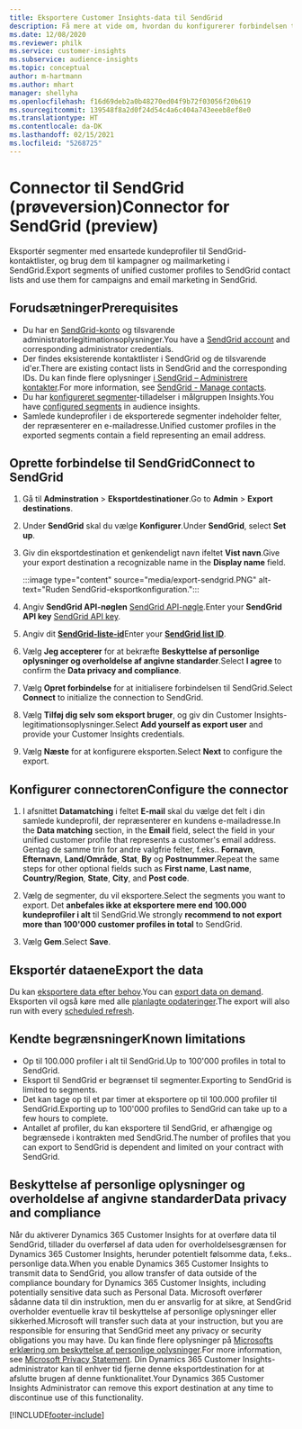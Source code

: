 ```yaml
---
title: Eksportere Customer Insights-data til SendGrid
description: Få mere at vide om, hvordan du konfigurerer forbindelsen til SendGrid.
ms.date: 12/08/2020
ms.reviewer: philk
ms.service: customer-insights
ms.subservice: audience-insights
ms.topic: conceptual
author: m-hartmann
ms.author: mhart
manager: shellyha
ms.openlocfilehash: f16d69deb2a0b48270ed04f9b72f03056f20b619
ms.sourcegitcommit: 139548f8a2d0f24d54c4a6c404a743eeeb8ef8e0
ms.translationtype: HT
ms.contentlocale: da-DK
ms.lasthandoff: 02/15/2021
ms.locfileid: "5268725"
---
```

# <a name="connector-for-sendgrid-preview"></a><span data-ttu-id="6b32e-103">Connector til SendGrid (prøveversion)</span><span class="sxs-lookup"><span data-stu-id="6b32e-103">Connector for SendGrid (preview)</span></span>

<span data-ttu-id="6b32e-104">Eksportér segmenter med ensartede kundeprofiler til SendGrid-kontaktlister, og brug dem til kampagner og mailmarketing i SendGrid.</span><span class="sxs-lookup"><span data-stu-id="6b32e-104">Export segments of unified customer profiles to SendGrid contact lists and use them for campaigns and email marketing in SendGrid.</span></span> 

## <a name="prerequisites"></a><span data-ttu-id="6b32e-105">Forudsætninger</span><span class="sxs-lookup"><span data-stu-id="6b32e-105">Prerequisites</span></span>

-   <span data-ttu-id="6b32e-106">Du har en [SendGrid-konto](https://sendgrid.com/) og tilsvarende administratorlegitimationsoplysninger.</span><span class="sxs-lookup"><span data-stu-id="6b32e-106">You have a [SendGrid account](https://sendgrid.com/) and corresponding administrator credentials.</span></span>
-   <span data-ttu-id="6b32e-107">Der findes eksisterende kontaktlister i SendGrid og de tilsvarende id'er.</span><span class="sxs-lookup"><span data-stu-id="6b32e-107">There are existing contact lists in SendGrid and the corresponding IDs.</span></span> <span data-ttu-id="6b32e-108">Du kan finde flere oplysninger [i SendGrid – Administrere kontakter](https://sendgrid.com/docs/ui/managing-contacts/create-and-manage-contacts/#manage-contacts).</span><span class="sxs-lookup"><span data-stu-id="6b32e-108">For more information, see [SendGrid - Manage contacts](https://sendgrid.com/docs/ui/managing-contacts/create-and-manage-contacts/#manage-contacts).</span></span>
-   <span data-ttu-id="6b32e-109">Du har [konfigureret segmenter](segments.md)-tilladelser i målgruppen Insights.</span><span class="sxs-lookup"><span data-stu-id="6b32e-109">You have [configured segments](segments.md) in audience insights.</span></span>
-   <span data-ttu-id="6b32e-110">Samlede kundeprofiler i de eksporterede segmenter indeholder felter, der repræsenterer en e-mailadresse.</span><span class="sxs-lookup"><span data-stu-id="6b32e-110">Unified customer profiles in the exported segments contain a field representing an email address.</span></span>

## <a name="connect-to-sendgrid"></a><span data-ttu-id="6b32e-111">Oprette forbindelse til SendGrid</span><span class="sxs-lookup"><span data-stu-id="6b32e-111">Connect to SendGrid</span></span>

1. <span data-ttu-id="6b32e-112">Gå til **Adminstration** > **Eksportdestinationer**.</span><span class="sxs-lookup"><span data-stu-id="6b32e-112">Go to **Admin** > **Export destinations**.</span></span>

1. <span data-ttu-id="6b32e-113">Under **SendGrid** skal du vælge **Konfigurer**.</span><span class="sxs-lookup"><span data-stu-id="6b32e-113">Under **SendGrid**, select **Set up**.</span></span>

1. <span data-ttu-id="6b32e-114">Giv din eksportdestination et genkendeligt navn ifeltet **Vist navn**.</span><span class="sxs-lookup"><span data-stu-id="6b32e-114">Give your export destination a recognizable name in the **Display name** field.</span></span>

   :::image type="content" source="media/export-sendgrid.PNG" alt-text="Ruden SendGrid-eksportkonfiguration.":::

1. <span data-ttu-id="6b32e-116">Angiv **SendGrid API-nøglen** [SendGrid API-nøgle](https://sendgrid.com/docs/ui/account-and-settings/api-keys/).</span><span class="sxs-lookup"><span data-stu-id="6b32e-116">Enter your **SendGrid API key** [SendGrid API key](https://sendgrid.com/docs/ui/account-and-settings/api-keys/).</span></span>

1. <span data-ttu-id="6b32e-117">Angiv dit **[SendGrid-liste-id](https://sendgrid.com/docs/ui/managing-contacts/create-and-manage-contacts/#manage-contacts)**</span><span class="sxs-lookup"><span data-stu-id="6b32e-117">Enter your **[SendGrid list ID](https://sendgrid.com/docs/ui/managing-contacts/create-and-manage-contacts/#manage-contacts)**.</span></span>

1. <span data-ttu-id="6b32e-118">Vælg **Jeg accepterer** for at bekræfte **Beskyttelse af personlige oplysninger og overholdelse af angivne standarder**.</span><span class="sxs-lookup"><span data-stu-id="6b32e-118">Select **I agree** to confirm the **Data privacy and compliance**.</span></span>

1. <span data-ttu-id="6b32e-119">Vælg **Opret forbindelse** for at initialisere forbindelsen til SendGrid.</span><span class="sxs-lookup"><span data-stu-id="6b32e-119">Select **Connect** to initialize the connection to SendGrid.</span></span>

1. <span data-ttu-id="6b32e-120">Vælg **Tilføj dig selv som eksport bruger**, og giv din Customer Insights-legitimationsoplysninger.</span><span class="sxs-lookup"><span data-stu-id="6b32e-120">Select **Add yourself as export user** and provide your Customer Insights credentials.</span></span>

1. <span data-ttu-id="6b32e-121">Vælg **Næste** for at konfigurere eksporten.</span><span class="sxs-lookup"><span data-stu-id="6b32e-121">Select **Next** to configure the export.</span></span>

## <a name="configure-the-connector"></a><span data-ttu-id="6b32e-122">Konfigurer connectoren</span><span class="sxs-lookup"><span data-stu-id="6b32e-122">Configure the connector</span></span>

1. <span data-ttu-id="6b32e-123">I afsnittet **Datamatching** i feltet **E-mail** skal du vælge det felt i din samlede kundeprofil, der repræsenterer en kundens e-mailadresse.</span><span class="sxs-lookup"><span data-stu-id="6b32e-123">In the **Data matching** section, in the **Email** field, select the field in your unified customer profile that represents a customer's email address.</span></span> <span data-ttu-id="6b32e-124">Gentag de samme trin for andre valgfrie felter, f.eks.. **Fornavn**, **Efternavn**, **Land/Område**, **Stat**, **By** og **Postnummer**.</span><span class="sxs-lookup"><span data-stu-id="6b32e-124">Repeat the same steps for other optional fields such as **First name**, **Last name**, **Country/Region**, **State**, **City**, and **Post code**.</span></span>

1. <span data-ttu-id="6b32e-125">Vælg de segmenter, du vil eksportere.</span><span class="sxs-lookup"><span data-stu-id="6b32e-125">Select the segments you want to export.</span></span> <span data-ttu-id="6b32e-126">Det **anbefales ikke at eksportere mere end 100.000 kundeprofiler i alt** til SendGrid.</span><span class="sxs-lookup"><span data-stu-id="6b32e-126">We strongly **recommend to not export more than 100'000 customer profiles in total** to SendGrid.</span></span> 

1. <span data-ttu-id="6b32e-127">Vælg **Gem**.</span><span class="sxs-lookup"><span data-stu-id="6b32e-127">Select **Save**.</span></span>

## <a name="export-the-data"></a><span data-ttu-id="6b32e-128">Eksportér dataene</span><span class="sxs-lookup"><span data-stu-id="6b32e-128">Export the data</span></span>

<span data-ttu-id="6b32e-129">Du kan [eksportere data efter behov](export-destinations.md).</span><span class="sxs-lookup"><span data-stu-id="6b32e-129">You can [export data on demand](export-destinations.md).</span></span> <span data-ttu-id="6b32e-130">Eksporten vil også køre med alle [planlagte opdateringer](system.md#schedule-tab).</span><span class="sxs-lookup"><span data-stu-id="6b32e-130">The export will also run with every [scheduled refresh](system.md#schedule-tab).</span></span>

## <a name="known-limitations"></a><span data-ttu-id="6b32e-131">Kendte begrænsninger</span><span class="sxs-lookup"><span data-stu-id="6b32e-131">Known limitations</span></span>

- <span data-ttu-id="6b32e-132">Op til 100.000 profiler i alt til SendGrid.</span><span class="sxs-lookup"><span data-stu-id="6b32e-132">Up to 100'000 profiles in total to SendGrid.</span></span>
- <span data-ttu-id="6b32e-133">Eksport til SendGrid er begrænset til segmenter.</span><span class="sxs-lookup"><span data-stu-id="6b32e-133">Exporting to SendGrid is limited to segments.</span></span>
- <span data-ttu-id="6b32e-134">Det kan tage op til et par timer at eksportere op til 100.000 profiler til SendGrid.</span><span class="sxs-lookup"><span data-stu-id="6b32e-134">Exporting up to 100'000 profiles to SendGrid can take up to a few hours to complete.</span></span> 
- <span data-ttu-id="6b32e-135">Antallet af profiler, du kan eksportere til SendGrid, er afhængige og begrænsede i kontrakten med SendGrid.</span><span class="sxs-lookup"><span data-stu-id="6b32e-135">The number of profiles that you can export to SendGrid is dependent and limited on your contract with SendGrid.</span></span>

## <a name="data-privacy-and-compliance"></a><span data-ttu-id="6b32e-136">Beskyttelse af personlige oplysninger og overholdelse af angivne standarder</span><span class="sxs-lookup"><span data-stu-id="6b32e-136">Data privacy and compliance</span></span>

<span data-ttu-id="6b32e-137">Når du aktiverer Dynamics 365 Customer Insights for at overføre data til SendGrid, tillader du overførsel af data uden for overholdelsesgrænsen for Dynamics 365 Customer Insights, herunder potentielt følsomme data, f.eks.. personlige data.</span><span class="sxs-lookup"><span data-stu-id="6b32e-137">When you enable Dynamics 365 Customer Insights to transmit data to SendGrid, you allow transfer of data outside of the compliance boundary for Dynamics 365 Customer Insights, including potentially sensitive data such as Personal Data.</span></span> <span data-ttu-id="6b32e-138">Microsoft overfører sådanne data til din instruktion, men du er ansvarlig for at sikre, at SendGrid overholder eventuelle krav til beskyttelse af personlige oplysninger eller sikkerhed.</span><span class="sxs-lookup"><span data-stu-id="6b32e-138">Microsoft will transfer such data at your instruction, but you are responsible for ensuring that SendGrid meet any privacy or security obligations you may have.</span></span> <span data-ttu-id="6b32e-139">Du kan finde flere oplysninger på [Microsofts erklæring om beskyttelse af personlige oplysninger](https://go.microsoft.com/fwlink/?linkid=396732).</span><span class="sxs-lookup"><span data-stu-id="6b32e-139">For more information, see [Microsoft Privacy Statement](https://go.microsoft.com/fwlink/?linkid=396732).</span></span>
<span data-ttu-id="6b32e-140">Din Dynamics 365 Customer Insights-administrator kan til enhver tid fjerne denne eksportdestination for at afslutte brugen af denne funktionalitet.</span><span class="sxs-lookup"><span data-stu-id="6b32e-140">Your Dynamics 365 Customer Insights Administrator can remove this export destination at any time to discontinue use of this functionality.</span></span>


[!INCLUDE[footer-include](../includes/footer-banner.md)]